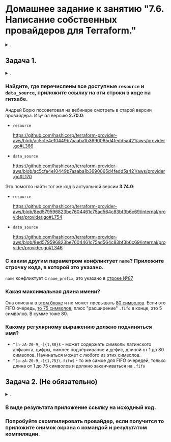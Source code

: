 # Домашнее задание к занятию "7.6. Написание собственных провайдеров для Terraform."

<details><summary>.</summary>

> Бывает, что 
> * общедоступная документация по терраформ ресурсам не всегда достоверна,
> * в документации не хватает каких-нибудь правил валидации или неточно описаны параметры,
> * понадобиться использовать провайдер без официальной документации,
> * может возникнуть необходимость написать свой провайдер для системы используемой в ваших проектах.   

</details>  

## Задача 1. 

<details><summary>.</summary>

> Давайте потренируемся читать исходный код AWS провайдера, который можно склонировать от сюда: 
> [https://github.com/hashicorp/terraform-provider-aws.git](https://github.com/hashicorp/terraform-provider-aws.git).
> Просто найдите нужные ресурсы в исходном коде и ответы на вопросы станут понятны.  
> 
> 1. Найдите, где перечислены все доступные `resource` и `data_source`, приложите ссылку на эти строки в коде на гитхабе.   
> 1. Для создания очереди сообщений SQS используется ресурс `aws_sqs_queue` у которого есть параметр `name`. 
>     * С каким другим параметром конфликтует `name`? Приложите строчку кода, в которой это указано.
>     * Какая максимальная длина имени? 
>     * Какому регулярному выражению должно подчиняться имя? 

</details>  

### Найдите, где перечислены все доступные `resource` и `data_source`, приложите ссылку на эти строки в коде на гитхабе. 

Андрей Борю посоветовал на вебинаре смотреть в старой версии провайдера. Изучал версию **2.70.0**:

  * `resource`

    https://github.com/hashicorp/terraform-provider-aws/blob/ac5cfe4e10449b7aaaba1b3690065d4fedd5a421/aws/provider.go#L366

  * `data_source`
    
    https://github.com/hashicorp/terraform-provider-aws/blob/ac5cfe4e10449b7aaaba1b3690065d4fedd5a421/aws/provider.go#L170

Это помогло найти тот же код в актуальной версии **3.74.0**:

  * `resource`
    
    https://github.com/hashicorp/terraform-provider-aws/blob/8ed579596823be7604461c75ad564c83bf3b6c69/internal/provider/provider.go#L754

  * `data_source`
    
    https://github.com/hashicorp/terraform-provider-aws/blob/8ed579596823be7604461c75ad564c83bf3b6c69/internal/provider/provider.go#L346

### С каким другим параметром конфликтует `name`? Приложите строчку кода, в которой это указано.

`name` конфликтует с `name_prefix`, это указано в [строке №87](https://github.com/hashicorp/terraform-provider-aws/blob/8ed579596823be7604461c75ad564c83bf3b6c69/internal/service/sqs/queue.go#L87)

### Какая максимальная длина имени? 

Она описана в [этом блоке](https://github.com/hashicorp/terraform-provider-aws/blob/8ed579596823be7604461c75ad564c83bf3b6c69/internal/service/sqs/queue.go#L424) и не может превышать [80 символов](https://github.com/hashicorp/terraform-provider-aws/blob/8ed579596823be7604461c75ad564c83bf3b6c69/internal/service/sqs/queue.go#L427). Если это FIFO очередь, [то 75 символов](https://github.com/hashicorp/terraform-provider-aws/blob/8ed579596823be7604461c75ad564c83bf3b6c69/internal/service/sqs/queue.go#L425), плюс "расширение" `.fifo` в конце, это 5 символов. В сумме тоже 80.

### Какому регулярному выражению должно подчиняться имя? 

* `^[a-zA-Z0-9_-]{1,80}$` - может содержать символы латинского алфавита, цифры, нижнее подчёркивание и дефис, длиной от 1 до 80 символов. Начинаться может с любого из этих символов.
* `^[a-zA-Z0-9_-]{1,75}\.fifo$` - то же самое для FIFO очередей, только длина от 1 до 75 символов и должно заканчиваться на `.fifo`

## Задача 2. (Не обязательно) 

<details><summary>.</summary>

> В рамках вебинара и презентации мы разобрали как создать свой собственный провайдер на примере кофемашины. 
> Также вот официальная документация о создании провайдера: 
> [https://learn.hashicorp.com/collections/terraform/providers](https://learn.hashicorp.com/collections/terraform/providers).
> 
> 1. Проделайте все шаги создания провайдера.
> 2. В виде результата приложение ссылку на исходный код.
> 3. Попробуйте скомпилировать провайдер, если получится то приложите снимок экрана с командой и результатом компиляции.   

</details>  

### В виде результата приложение ссылку на исходный код.

### Попробуйте скомпилировать провайдер, если получится то приложите снимок экрана с командой и результатом компиляции. 

